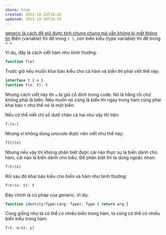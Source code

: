 ```yaml
---
share: true
created: 2023-10-24T18:26
updated: 2023-10-30T18:19
---
```


[generic là cách để giữ được tính chung chung mà vẫn không bị mất thông tin](./generic%20l%C3%A0%20c%C3%A1ch%20%C4%91%E1%BB%83%20gi%E1%BB%AF%20%C4%91%C6%B0%E1%BB%A3c%20t%C3%ADnh%20chung%20chung%20m%C3%A0%20v%E1%BA%ABn%20kh%C3%B4ng%20b%E1%BB%8B%20m%E1%BA%A5t%20th%C3%B4ng%20tin.md)
Biến (variable) thì để trong `( )`, còn biến kiểu (type variable) thì để trong `< >`

Ví dụ, đây là cách viết hàm như bình thường:
```js
function f(x)
```
Trước giờ nếu muốn khai báo kiểu cho cả hàm và biến thì phải viết thế này:
```ts
interface t { u }
function f(x: t): t
```
Nhưng cách viết này thì `u` bị giữ cố định trong code. Nó là hằng rồi chứ không phải là biến. Nếu muốn nó cũng là biến thì ngay trong hàm cũng phải khai báo `t` như thể nó là một biến.

Nếu có thể viết chỉ số dưới chân cả hai như vậy thì tiện:
```ts
fₜ(xₜ)
```

Nhưng vì không dùng unicode được nên viết như thế này:
```js
f(t)(x) 
```
Nhưng nếu vậy thì không phân biệt được cái nào thực sự là biến dành cho hàm, cái nào là biến dành cho kiểu. Để phân biệt thì ta dùng ngoặc nhọn:
```ts
f<t>(x) 
```
Rồi sau đó khai báo kiểu cho biến và hàm như bình thường:
```ts
f<t>(x: t): t
```
Đây chính là cú pháp của generic. Ví dụ:
```ts
function identity<Type>(arg: Type): Type { return arg;}
```

Cũng giống như ta có thể có nhiều biến trong hàm, ta cũng có thể có nhiều biến kiểu trong hàm:
```ts
f<t, u>(x, y) 
```
